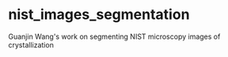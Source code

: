 # nist_images_segmentation
Guanjin Wang's work on segmenting NIST microscopy images of crystallization
